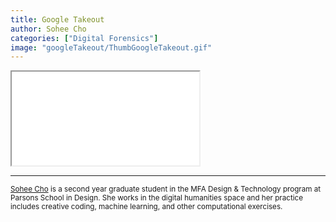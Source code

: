 ```yaml
---
title: Google Takeout
author: Sohee Cho
categories: ["Digital Forensics"]
image: "googleTakeout/ThumbGoogleTakeout.gif"
---
```


<iframe 
    src="{{ site.baseurl }}/assets/img/googleTakeout/googleTakeout.pdf" 
    class="submission_googleTakeout">
</iframe>

---------------

<small>[Sohee Cho](https://ssoheecho.github.io/portfolio/) is a second year graduate student in the MFA Design & Technology program at Parsons School in Design. She works in the digital humanities space and her practice includes creative coding, machine learning, and other computational exercises.</small>

